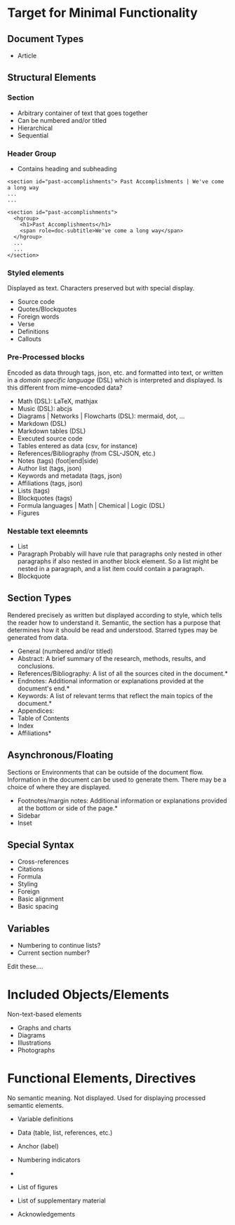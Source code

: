 # Target for Minimal Functionality

## Document Types
- Article

## Structural Elements
### Section
- Arbitrary container of text that goes together
- Can be numbered and/or titled
- Hierarchical
- Sequential

### Header Group
- Contains heading and subheading
```
<section id="past-accomplishments"> Past Accomplishments | We've come a long way
...
...
```

```
<section id="past-accomplishments">
  <hgroup>
    <h1>Past Accomplishments</h1>
    <span role=doc-subtitle>We've come a long way</span>
  </hgroup>
  ...
  ...
</section>
```

### Styled elements
Displayed as text. Characters preserved but with special display.
- Source code
- Quotes/Blockquotes
- Foreign words
- Verse
- Definitions
- Callouts

### Pre-Processed blocks
Encoded as data through tags, json, etc. and formatted into text, or written in a 
_domain specific language_ (DSL) which is interpreted and displayed. 
Is this different from mime-encoded data?
- Math (DSL): LaTeX, mathjax
- Music (DSL): abcjs
- Diagrams | Networks | Flowcharts (DSL): mermaid, dot, ...
- Markdown (DSL)
- Markdown tables (DSL)
- Executed source code
- Tables entered as data (csv, for instance)
- References/Bibliography (from CSL-JSON, etc.)
- Notes (tags) (foot|end|side)
- Author list (tags, json)
- Keywords and metadata (tags, json)
- Affiliations (tags, json)
- Lists (tags)
- Blockquotes (tags)
- Formula languages | Math | Chemical | Logic (DSL)
- Figures

### Nestable text eleemnts
- List
- Paragraph
  Probably will have rule that paragraphs only nested in other paragraphs if also nested
  in another block element. So a list might be nested in a paragraph, and a list item
  could contain a paragraph.
- Blockquote

## Section Types
Rendered precisely as written but displayed according to style, which tells the reader
how to understand it. Semantic, the section has a purpose that
determines how it should be read and understood. Starred types may be generated from data.
- General (numbered and/or titled)
- Abstract: A brief summary of the research, methods, results, and conclusions.
- References/Bibliography: A list of all the sources cited in the document.*
- Endnotes: Additional information or explanations provided at the document's end.*
- Keywords: A list of relevant terms that reflect the main topics of the document.*
- Appendices:
- Table of Contents
- Index
- Affiliations*

## Asynchronous/Floating
Sections or Environments that can be outside of the document flow. Information in the document
can be used to generate them. There may be a choice of where they are displayed.
- Footnotes/margin notes: Additional information or explanations provided at the bottom or side of the page.*
- Sidebar
- Inset

## Special Syntax
- Cross-references
- Citations
- Formula
- Styling
- Foreign
- Basic alignment
- Basic spacing

## Variables
- Numbering to continue lists?
- Current section number?

Edit these....

# Included Objects/Elements
Non-text-based elements
- Graphs and charts
- Diagrams
- Illustrations
- Photographs

# Functional Elements, Directives
No semantic meaning. Not displayed. Used for displaying processed semantic elements.
- Variable definitions
- Data (table, list, references, etc.)
- Anchor (label)
- Numbering indicators
- 


- List of figures
- List of supplementary material
- Acknowledgements
